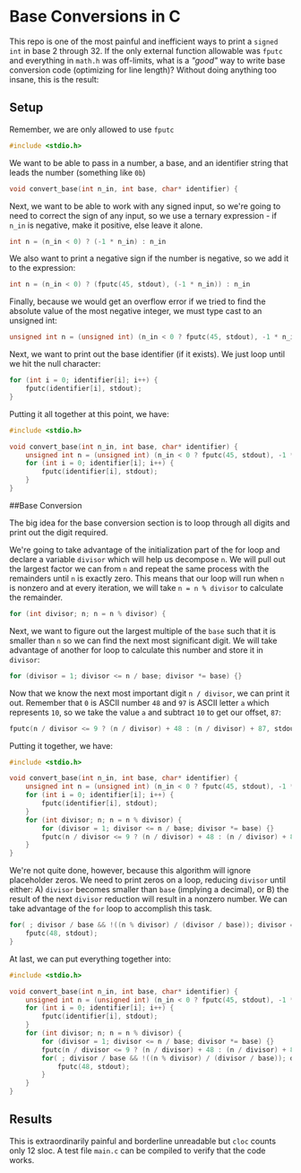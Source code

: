 # Base Conversions in C
This repo is one of the most painful and inefficient ways to print a `signed int` in base 2 through 32.
If the only external function allowable was `fputc` and everything in `math.h` was off-limits,
what is a _"good"_ way to write base conversion code (optimizing for line length)? Without doing anything too insane, this is the result:

## Setup
Remember, we are only allowed to use `fputc`
```c
#include <stdio.h>
```
We want to be able to pass in a number, a base, and an identifier string that leads the number (something like `0b`)

```c
void convert_base(int n_in, int base, char* identifier) {
```

Next, we want to be able to work with any signed input, so we're going to need to correct
the sign of any input, so we use a ternary expression - if `n_in` is negative, make it positive, 
else leave it alone.

```c
int n = (n_in < 0) ? (-1 * n_in) : n_in
```

We also want to print a negative sign if the number is negative, so we add it to the expression:

```c
int n = (n_in < 0) ? (fputc(45, stdout), (-1 * n_in)) : n_in
```

Finally, because we would get an overflow error if we tried to find the absolute value of the 
most negative integer, we must type cast to an unsigned int:

```c
unsigned int n = (unsigned int) (n_in < 0 ? fputc(45, stdout), -1 * n_in : n_in);
```

Next, we want to print out the base identifier (if it exists). We just loop until we hit the null character:
```c
for (int i = 0; identifier[i]; i++) {
    fputc(identifier[i], stdout);
}
```

Putting it all together at this point, we have:
```c
#include <stdio.h>

void convert_base(int n_in, int base, char* identifier) {
    unsigned int n = (unsigned int) (n_in < 0 ? fputc(45, stdout), -1 * n_in : n_in);
    for (int i = 0; identifier[i]; i++) {
        fputc(identifier[i], stdout);
    }
}
```

##Base Conversion

The big idea for the base conversion section is to loop through all digits and print out the digit required.

We're going to take advantage of the initialization part of the for loop and declare a variable `divisor` which will help
us decompose `n`. We will pull out the largest factor we can from `n` and repeat the same process with the remainders 
until `n` is exactly zero. This means that our loop will run when `n` is nonzero and at every iteration, we will take
`n = n % divisor` to calculate the remainder.
```c
for (int divisor; n; n = n % divisor) {
```

Next, we want to figure out the largest multiple of the `base` such that it is smaller than `n` so we can find the
next most significant digit. We will take advantage of another for loop to calculate this number and store it in 
`divisor`:

```c
for (divisor = 1; divisor <= n / base; divisor *= base) {}
```

Now that we know the next most important digit `n / divisor`, we can print it out. Remember that `0` is ASCII 
number `48` and `97` is ASCII letter `a` which represents `10`, so we take the value `a` and subtract `10` to get our
offset, `87`:

```c
fputc(n / divisor <= 9 ? (n / divisor) + 48 : (n / divisor) + 87, stdout);
```

Putting it together, we have:

```c
#include <stdio.h>

void convert_base(int n_in, int base, char* identifier) {
    unsigned int n = (unsigned int) (n_in < 0 ? fputc(45, stdout), -1 * n_in : n_in);
    for (int i = 0; identifier[i]; i++) {
        fputc(identifier[i], stdout);
    }
    for (int divisor; n; n = n % divisor) {
        for (divisor = 1; divisor <= n / base; divisor *= base) {}
        fputc(n / divisor <= 9 ? (n / divisor) + 48 : (n / divisor) + 87, stdout);
    }
}
```

We're not quite done, however, because this algorithm will ignore placeholder zeros. We need to print zeros on a loop,
reducing `divisor` until either: A) `divisor` becomes smaller than `base` (implying a decimal), or B) the result
of the next `divisor` reduction will result in a nonzero number. We can take advantage of the `for` loop to 
accomplish this task.

```c
for( ; divisor / base && !((n % divisor) / (divisor / base)); divisor = divisor / base) {
    fputc(48, stdout);
}
```

At last, we can put everything together into:

```c
#include <stdio.h>

void convert_base(int n_in, int base, char* identifier) {
    unsigned int n = (unsigned int) (n_in < 0 ? fputc(45, stdout), -1 * n_in : n_in);
    for (int i = 0; identifier[i]; i++) {
        fputc(identifier[i], stdout);
    }
    for (int divisor; n; n = n % divisor) {
        for (divisor = 1; divisor <= n / base; divisor *= base) {}
        fputc(n / divisor <= 9 ? (n / divisor) + 48 : (n / divisor) + 87, stdout);
        for( ; divisor / base && !((n % divisor) / (divisor / base)); divisor = divisor / base) {
            fputc(48, stdout);
        }
    }
}
```

## Results

This is extraordinarily painful and borderline unreadable but `cloc` counts only 12 sloc. 
A test file `main.c` can be compiled to verify that the code works.